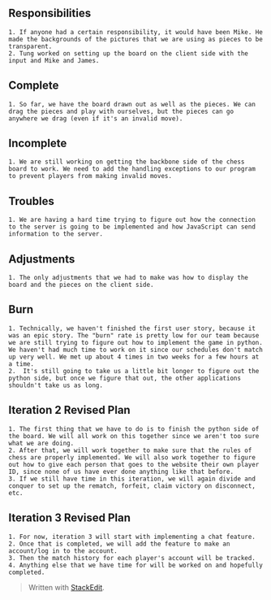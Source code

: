 
Responsibilities
-----------------------
	1. If anyone had a certain responsibility, it would have been Mike. He made the backgrounds of the pictures that we are using as pieces to be transparent.
	2. Tung worked on setting up the board on the client side with the input and Mike and James.

Complete
----------------
	1. So far, we have the board drawn out as well as the pieces. We can drag the pieces and play with ourselves, but the pieces can go anywhere we drag (even if it's an invalid move).

Incomplete
----------------
	1. We are still working on getting the backbone side of the chess board to work. We need to add the handling exceptions to our program to prevent players from making invalid moves.

Troubles
-------------
	1. We are having a hard time trying to figure out how the connection to the server is going to be implemented and how JavaScript can send information to the server.

Adjustments 
------------------
	1. The only adjustments that we had to make was how to display the board and the pieces on the client side. 

Burn
--------
	1. Technically, we haven't finished the first user story, because it was an epic story. The "burn" rate is pretty low for our team because we are still trying to figure out how to implement the game in python. We haven't had much time to work on it since our schedules don't match up very well. We met up about 4 times in two weeks for a few hours at a time. 
	2.  It's still going to take us a little bit longer to figure out the python side, but once we figure that out, the other applications shouldn't take us as long.

Iteration 2 Revised Plan
----------------------------------
	1. The first thing that we have to do is to finish the python side of the board. We will all work on this together since we aren't too sure what we are doing.
	2. After that, we will work together to make sure that the rules of chess are properly implemented. We will also work together to figure out how to give each person that goes to the website their own player ID, since none of us have ever done anything like that before.
	3. If we still have time in this iteration, we will again divide and conquer to set up the rematch, forfeit, claim victory on disconnect, etc.

Iteration 3 Revised Plan
----------------------------------
	1. For now, iteration 3 will start with implementing a chat feature.
	2. Once that is completed, we will add the feature to make an account/log in to the account.
	3. Then the match history for each player's account will be tracked.
	4. Anything else that we have time for will be worked on and hopefully completed. 


> Written with [StackEdit](https://stackedit.io/).